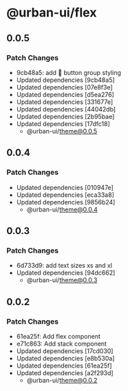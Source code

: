 # @urban-ui/flex

## 0.0.5

### Patch Changes

- 9cb48a5: add :rocket: button group styling
- Updated dependencies [9cb48a5]
- Updated dependencies [07e8f3e]
- Updated dependencies [d5ea276]
- Updated dependencies [331677e]
- Updated dependencies [44042db]
- Updated dependencies [2b95bae]
- Updated dependencies [17dfc18]
  - @urban-ui/theme@0.0.5

## 0.0.4

### Patch Changes

- Updated dependencies [010947e]
- Updated dependencies [eca33a8]
- Updated dependencies [9856b24]
  - @urban-ui/theme@0.0.4

## 0.0.3

### Patch Changes

- 6d733d9: add text sizes xs and xl
- Updated dependencies [94dc662]
  - @urban-ui/theme@0.0.3

## 0.0.2

### Patch Changes

- 61ea25f: Add flex component
- e71c863: Add stack component
- Updated dependencies [17cd030]
- Updated dependencies [e8b530a]
- Updated dependencies [61ea25f]
- Updated dependencies [a2f293d]
  - @urban-ui/theme@0.0.2
